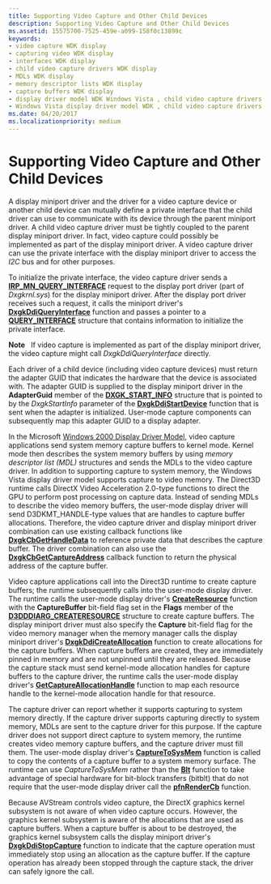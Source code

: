 ```yaml
---
title: Supporting Video Capture and Other Child Devices
description: Supporting Video Capture and Other Child Devices
ms.assetid: 15575700-7525-459e-a099-158f0c13899c
keywords:
- video capture WDK display
- capturing video WDK display
- interfaces WDK display
- child video capture drivers WDK display
- MDLs WDK display
- memory descriptor lists WDK display
- capture buffers WDK display
- display driver model WDK Windows Vista , child video capture drivers
- Windows Vista display driver model WDK , child video capture drivers
ms.date: 04/20/2017
ms.localizationpriority: medium
---
```


# Supporting Video Capture and Other Child Devices


A display miniport driver and the driver for a video capture device or another child device can mutually define a private interface that the child driver can use to communicate with its device through the parent miniport driver. A child video capture driver must be tightly coupled to the parent display miniport driver. In fact, video capture could possibly be implemented as part of the display miniport driver. A video capture driver can use the private interface with the display miniport driver to access the *I2C* bus and for other purposes.

To initialize the private interface, the video capture driver sends a [**IRP\_MN\_QUERY\_INTERFACE**](../kernel/irp-mn-query-interface.md) request to the display port driver (part of *Dxgkrnl.sys*) for the display miniport driver. After the display port driver receives such a request, it calls the miniport driver's [**DxgkDdiQueryInterface**](/windows-hardware/drivers/ddi/dispmprt/nc-dispmprt-dxgkddi_query_interface) function and passes a pointer to a [**QUERY\_INTERFACE**](/windows-hardware/drivers/ddi/video/ns-video-_query_interface) structure that contains information to initialize the private interface.

**Note**   If video capture is implemented as part of the display miniport driver, the video capture might call *DxgkDdiQueryInterface* directly.

 

Each driver of a child device (including video capture devices) must return the adapter GUID that indicates the hardware that the device is associated with. The adapter GUID is supplied to the display miniport driver in the **AdapterGuid** member of the [**DXGK\_START\_INFO**](/windows-hardware/drivers/ddi/dispmprt/ns-dispmprt-_dxgk_start_info) structure that is pointed to by the *DxgkStartInfo* parameter of the [**DxgkDdiStartDevice**](/windows-hardware/drivers/ddi/dispmprt/nc-dispmprt-dxgkddi_start_device) function that is sent when the adapter is initialized. User-mode capture components can subsequently map this adapter GUID to a display adapter.

In the Microsoft [Windows 2000 Display Driver Model](windows-2000-display-driver-model-design-guide.md), video capture applications send system memory capture buffers to kernel mode. Kernel mode then describes the system memory buffers by using *memory descriptor list (MDL)* structures and sends the MDLs to the video capture driver. In addition to supporting capture to system memory, the Windows Vista display driver model supports capture to video memory. The Direct3D runtime calls DirectX Video Acceleration 2.0-type functions to direct the GPU to perform post processing on capture data. Instead of sending MDLs to describe the video memory buffers, the user-mode display driver will send D3DKMT\_HANDLE-type values that are handles to capture buffer allocations. Therefore, the video capture driver and display miniport driver combination can use existing callback functions like [**DxgkCbGetHandleData**](/windows-hardware/drivers/ddi/d3dkmddi/nc-d3dkmddi-dxgkcb_gethandledata) to reference private data that describes the capture buffer. The driver combination can also use the [**DxgkCbGetCaptureAddress**](/windows-hardware/drivers/ddi/d3dkmddi/nc-d3dkmddi-dxgkcb_getcaptureaddress) callback function to return the physical address of the capture buffer.

Video capture applications call into the Direct3D runtime to create capture buffers; the runtime subsequently calls into the user-mode display driver. The runtime calls the user-mode display driver's [**CreateResource**](/windows-hardware/drivers/ddi/d3dumddi/nc-d3dumddi-pfnd3dddi_createresource) function with the **CaptureBuffer** bit-field flag set in the **Flags** member of the [**D3DDDIARG\_CREATERESOURCE**](/windows-hardware/drivers/ddi/d3dukmdt/ns-d3dukmdt-_d3dddiarg_createresource) structure to create capture buffers. The display miniport driver must also specify the **Capture** bit-field flag for the video memory manager when the memory manager calls the display miniport driver's [**DxgkDdiCreateAllocation**](/windows-hardware/drivers/ddi/d3dkmddi/nc-d3dkmddi-dxgkddi_createallocation) function to create allocations for the capture buffers. When capture buffers are created, they are immediately pinned in memory and are not unpinned until they are released. Because the capture stack must send kernel-mode allocation handles for capture buffers to the capture driver, the runtime calls the user-mode display driver's [**GetCaptureAllocationHandle**](/windows-hardware/drivers/ddi/d3dumddi/nc-d3dumddi-pfnd3dddi_getcaptureallocationhandle) function to map each resource handle to the kernel-mode allocation handle for that resource.

The capture driver can report whether it supports capturing to system memory directly. If the capture driver supports capturing directly to system memory, MDLs are sent to the capture driver for this purpose. If the capture driver does not support direct capture to system memory, the runtime creates video memory capture buffers, and the capture driver must fill them. The user-mode display driver's [**CaptureToSysMem**](/windows-hardware/drivers/ddi/d3dumddi/nc-d3dumddi-pfnd3dddi_capturetosysmem) function is called to copy the contents of a capture buffer to a system memory surface. The runtime can use *CaptureToSysMem* rather than the [**Blt**](/windows-hardware/drivers/ddi/d3dumddi/nc-d3dumddi-pfnd3dddi_blt) function to take advantage of special hardware for bit-block transfers (bitblt) that do not require that the user-mode display driver call the [**pfnRenderCb**](/windows-hardware/drivers/ddi/d3dumddi/nc-d3dumddi-pfnd3dddi_rendercb) function.

Because AVStream controls video capture, the DirectX graphics kernel subsystem is not aware of when video capture occurs. However, the graphics kernel subsystem is aware of the allocations that are used as capture buffers. When a capture buffer is about to be destroyed, the graphics kernel subsystem calls the display miniport driver's [**DxgkDdiStopCapture**](/windows-hardware/drivers/ddi/d3dkmddi/nc-d3dkmddi-dxgkddi_stopcapture) function to indicate that the capture operation must immediately stop using an allocation as the capture buffer. If the capture operation has already been stopped through the capture stack, the driver can safely ignore the call.

